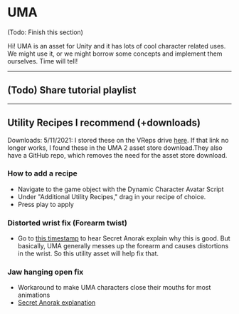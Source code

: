 # UMA

(Todo: Finish this section)

Hi! UMA is an asset for Unity and it has lots of cool character related uses. We might use it, or we might borrow some concepts and implement them ourselves. Time will tell!

---

## (Todo) Share tutorial playlist

---

## Utility Recipes I recommend (+downloads)

Downloads: 5/11/2021: I stored these on the VReps drive [here](https://drive.google.com/drive/folders/1izohXZgLnXj70TLEaYv4ejM3RVPldbaf?usp=sharing). If that link no longer works, I found these in the UMA 2 asset store download.They also have a GitHub repo, which removes the need for the asset store download.

### How to add a recipe
- Navigate to the game object with the Dynamic Character Avatar Script
- Under "Additional Utility Recipes," drag in your recipe of choice.
- Press play to apply

### Distorted wrist fix (Forearm twist)
- Go to [this timestamp](https://youtu.be/9ii5tsOwx1w?t=481) to hear Secret Anorak explain why this is good. But basically, UMA generally messes up the forearm and causes distortions in the wrist. So this utility asset will help fix that.

### Jaw hanging open fix
- Workaround to make UMA characters close their mouths for most animations
- [Secret Anorak explanation](https://youtu.be/9ii5tsOwx1w?t=588) 
